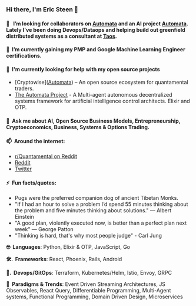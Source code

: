 <!-- ![](./particle-background.gif) -->
### Hi there, I'm Eric Steen 👋

#### 👯  &nbsp; I’m looking for collaborators on <a href="https://www.github.com/upstarter/cryptowise" target="_blank">Automata</a> and an AI project <a href="https://www.github.com/upstarter/automata" target="_blank">Automata</a>. Lately I've been doing Devops/Dataops and helping build out greenfield distributed systems as a consultant at <a href="https://www.taos.com" target="_blank">Taos</a>.

#### 🌱  &nbsp;I’m currently gaining my PMP and Google Machine Learning Engineer certifications.

#### 🤔  &nbsp;I'm currently looking for help with my open source projects
  - [Cryptowise](<a href="https://www.github.com/upstarter/automata" target="_blank">Automata</a>) – An open source ecosystem for quantamental traders.
  - [The Automata Project](https://www.github.com/upstarter/automata) - A Multi-agent autonomous decentralized systems framework for artificial intelligence control architects. Elixir and OTP.

#### 💬  &nbsp;Ask me about AI, Open Source Business Models, Entrepreneurship, Cryptoeconomics, Business, Systems & Options Trading.

#### 📫  &nbsp;Around the internet:
  - [r/Quantamental on Reddit](https://www.reddit.com/r/quantamental/)
  - [Reddit](https://www.reddit.com/user/Crypto-Wise)
  - [Twitter](https://twitter.com/cryptoWiseAI)

#### ⚡  &nbsp;Fun facts/quotes:
  - Pugs were the preferred companion dog of ancient Tibetan Monks.
  - "If I had an hour to solve a problem I’d spend 55 minutes thinking about the problem and five minutes thinking about solutions." — Albert Einstein
  - "A good plan, violently executed now, is better than a perfect plan next week" — George Patton
  - "Thinking is hard, that's why most people judge" - Carl Jung

<p><strong>🤓  &nbsp;Languages</strong>: Python, Elixir & OTP, JavaScript, Go </p>
<p><strong>🛠. &nbsp;Frameworks</strong>: React, Phoenix, Rails, Android</p>
<p><strong>💽. &nbsp;Devops/GitOps</strong>: Terraform, Kubernetes/Helm, Istio, Envoy, GRPC</p>
<p><strong>🧐  &nbsp;Paradigms & Trends</strong>: Event Driven Streaming Architectures, JS Observables, React Query, Differentiable Programming, Multi-Agent systems, Functional Programming, Domain Driven Design, Microservices</p>
